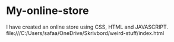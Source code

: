 # My-online-store
I have created an online store using CSS, HTML and JAVASCRIPT. 
file:///C:/Users/safaa/OneDrive/Skrivbord/weird-stuff/index.html
